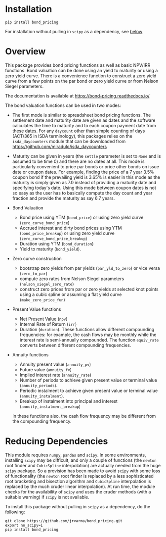 # Installation

`pip install bond_pricing`

For installation without pulling in `scipy` as a dependency, see [below](#reducing-dependencies)

# Overview

This package provides bond pricing functions as well as basic NPV/IRR functions. Bond valuation can be done using an yield to maturity or using a zero yield curve. There is a convenience function to construct a zero yield curve from a few points on the par bond or zero yield curve or from Nelson Siegel parameters.

The documentation is available at <https://bond-pricing.readthedocs.io/>

The bond valuation functions can be used in two modes:

* The first mode is similar to spreadsheet bond pricing functions. The settlement date and maturity date are given as dates and the software calculates the time to maturity and to each coupon payment date from these dates. For any `daycount` other than simple counting of days (ACT/365 in ISDA terminology), this packages relies on the `isda_daycounters` module that can be downloaded from <https://github.com/miradulo/isda_daycounters>

* Maturity can be given in years (the `settle` parameter is set to `None` and is assumed to be time 0) and there are no dates at all. This mode is particularly convenient to price par bonds or price other bonds on issue date or coupon dates. For example, finding the price of a 7 year 3.5% coupon bond if the prevailing yield is 3.65% is easier in this mode as the maturity is simply given as 7.0 instead of providing a maturity date and specifying today's date. Using this mode between coupon dates is not so easy as the user has to basically compute the day count and year fraction and provide the maturity as say 6.7 years.

* Bond Valuation
    - Bond price using YTM (`bond_price`) or using zero yield curve (`zero_curve_bond_price`)
    - Accrued interest and dirty bond prices using YTM (`bond_price_breakup`)  or using zero yield curve (`zero_curve_bond_price_breakup`)
    - Duration using YTM (`bond_duration`)
    - Yield to maturity (`bond_yield`). 

* Zero curve construction
    - bootstrap zero yields from par yields (`par_yld_to_zero`) or vice versa (`zero_to_par`)
    - compute zero rates from Nelson Siegel parameters (`nelson_siegel_zero_rate`)
    - construct zero prices from par or zero yields at selected knot points using a cubic spline or assuming a flat yield curve (`make_zero_price_fun`)

* Present Value functions
    - Net Present Value (`npv`)
    - Internal Rate of Return (`irr`) 
    - Duration (`duration`). 
  These functions allow different compounding frequencies: for example, the cash flows may be monthly while the interest rate is semi-annually compounded. The function `equiv_rate` converts between different compounding frequencies.

* Annuity functions
    - Annuity present value (`annuity_pv`)
    - Future value (`annuity_fv`)
    - Implied interest rate (`annuity_rate`)
    - Number of periods to achieve given present value or terminal value (`annuity_periods`).
    - Periodic instalment to achieve given present value or terminal value (`annuity_instalment`).
    - Breakup of instalment into principal and interest (`annuity_instalment_breakup`) 
    
  In these functions also, the cash flow frequency may be different from the compounding frequency.

# Reducing Dependencies

This module requires `numpy`, `pandas` and `scipy`. In some environments, installing `scipy` may be difficult, and only a couple of functions (the `newton` root finder and `CubicSpline` interpolation) are actually needed from the huge `scipy` package. So a provision has been made to avoid `scipy` with some loss of functionality (the `newton` root finder is replaced by a less sophisticated root bracketing and bisection algorithm and `CubicSpline` interpolation is replaced by the much cruder linear interpolation). At run time, the module checks for the availability of `scipy` and uses the cruder methods (with a suitable warning) if `scipy` is not available.

To install this package without pulling in `scipy` as a dependency, do the following:

```
git clone https://github.com/jrvarma/bond_pricing.git
export no_scipy=1
pip install bond_pricing
```
